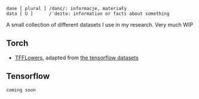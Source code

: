     dane [ plural ] /danɛ/: informacje, materiały
    data [ U ]      /ˈdeɪtə: information or facts about something
    
    
A small collection of different datasets I use in my research. Very much WIP

## Torch

- [TFFLowers](./daneml/torch/tfflowers/flowers.py), adapted from [the tensorflow datasets](https://www.tensorflow.org/datasets/catalog/tf_flowers)

## Tensorflow

    coming soon